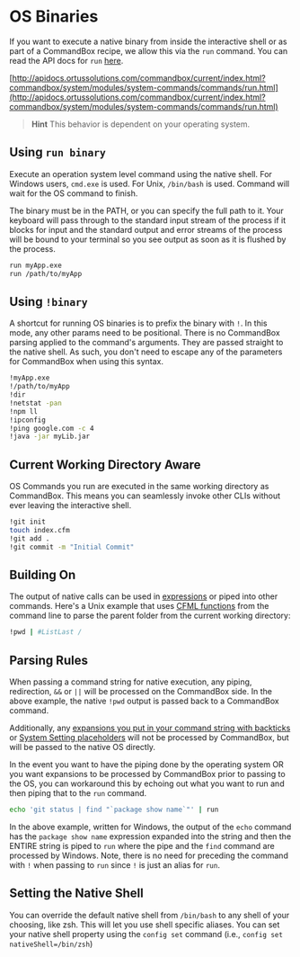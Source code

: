 # OS Binaries

If you want to execute a native binary from inside the interactive shell or as part of a CommandBox recipe, we allow this via the `run` command. You can read the API docs for `run` [here](http://apidocs.ortussolutions.com/commandbox/current/index.html?commandbox/system/modules/system-commands/commands/run.html).

[http://apidocs.ortussolutions.com/commandbox/current/index.html?commandbox/system/modules/system-commands/commands/run.html](http://apidocs.ortussolutions.com/commandbox/current/index.html?commandbox/system/modules/system-commands/commands/run.html)

> **Hint** This behavior is dependent on your operating system.

## Using `run binary`

Execute an operation system level command using the native shell. For Windows users, `cmd.exe` is used. For Unix, `/bin/bash` is used. Command will wait for the OS command to finish.

The binary must be in the PATH, or you can specify the full path to it. Your keyboard will pass through to the standard input stream of the process if it blocks for input and the standard output and error streams of the process will be bound to your terminal so you see output as soon as it is flushed by the process.

```bash
run myApp.exe
run /path/to/myApp
```

## Using `!binary`

A shortcut for running OS binaries is to prefix the binary with `!`. In this mode, any other params need to be positional. There is no CommandBox parsing applied to the command's arguments. They are passed straight to the native shell.  As such, you don't need to escape any of the parameters for CommandBox when using this syntax.

```bash
!myApp.exe
!/path/to/myApp
!dir
!netstat -pan
!npm ll
!ipconfig
!ping google.com -c 4
!java -jar myLib.jar
```

## Current Working Directory Aware

OS Commands you run are executed in the same working directory as CommandBox. This means you can seamlessly invoke other CLIs without ever leaving the interactive shell.

```bash
!git init
touch index.cfm
!git add .
!git commit -m "Initial Commit"
```

## Building On

The output of native calls can be used in [expressions](../parameters/expressions.md) or piped into other commands. Here's a Unix example that uses [CFML functions](cfml-functions.md) from the command line to parse the parent folder from the current working directory:

```bash
!pwd | #ListLast /
```

## Parsing Rules

When passing a command string for native execution, any piping, redirection, `&&` or `||` will be processed on the CommandBox side.  In the above example, the native `!pwd` output is passed back to a CommandBox command.  

Additionally, any [expansions you put in your command string with backticks](../parameters/expressions.md) or [System Setting placeholders](../system-settings.md#using-system-settings-from-the-cli) will not be processed by CommandBox, but will be passed to the native OS directly.  

In the event you want to have the piping done by the operating system OR you want expansions to be processed by CommandBox prior to passing to the OS, you can workaround this by echoing out what you want to run and then piping that to the `run` command. 

```bash
echo 'git status | find "`package show name`"' | run
```

In the above example, written for Windows, the output of the `echo` command has the `package show name` expression expanded into the string and then the ENTIRE string is piped to `run` where the pipe and the `find` command are processed by Windows.  Note, there is no need for preceding the command with `!` when passing to `run` since `!` is just an alias for `run`.

## Setting the Native Shell

You can override the default native shell from `/bin/bash` to any shell of your choosing, like zsh. This will let you use shell specific aliases. You can set your native shell property using the `config set` command \(i.e., `config set nativeShell=/bin/zsh`\)

